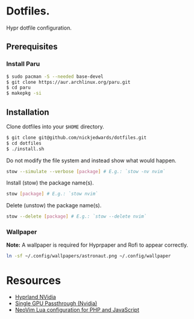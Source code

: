 # Dotfiles.

Hypr dotfile configuration.

## Prerequisites

### Install Paru

```bash
$ sudo pacman -S --needed base-devel
$ git clone https://aur.archlinux.org/paru.git
$ cd paru
$ makepkg -si
```
## Installation

Clone dotfiles into your `$HOME` directory.

```bash
$ git clone git@github.com/nickjedwards/dotfiles.git
$ cd dotfiles
$ ./install.sh
```

Do not modify the file system and instead show what would happen.

```bash
stow --simulate --verbose [package] # E.g.: `stow -nv nvim`
```

Install (stow) the package name(s).

```bash
stow [package] # E.g.: `stow nvim`
```

Delete (unstow) the package name(s).

```bash
stow --delete [package] # E.g.: `stow --delete nvim`
```

### Wallpaper

**Note:** A wallpaper is required for Hyprpaper and Rofi to appear correctly.

```bash
ln -sf ~/.config/wallpapers/astronaut.png ~/.config/wallpaper
```

# Resources

- [Hyprland NVidia](https://wiki.hyprland.org/Nvidia/)
- [Single GPU Passthrough (Nvidia)](https://github.com/Marrca35/Single-GPU-Passthrough-for-Arch-Linux)
- [NeoVim Lua configuration for PHP and JavaScript](https://marioyepes.com/blog/neovim-ide-with-lua-for-web-development/)
